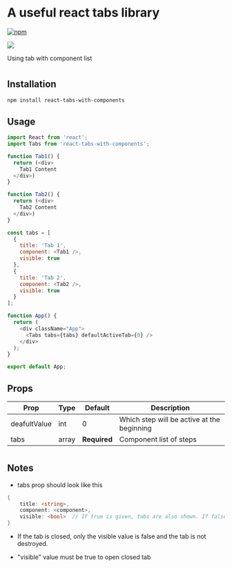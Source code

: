 # A useful react tabs library
[![npm](https://img.shields.io/npm/v/react-tabs-with-components.svg?style=flat-square)](https://www.npmjs.com/package/react-tabs-with-components)

<img src="https://media.giphy.com/media/fr47a97LEaSLHpuDvV/giphy.gif" />

Using tab with component list
#
## Installation

```bash
npm install react-tabs-with-components
```


## Usage

```javascript
import React from 'react';
import Tabs from 'react-tabs-with-components';

function Tab1() {
  return (<div>
    Tab1 Content
  </div>)
}

function Tab2() {
  return (<div>
    Tab2 Content
  </div>)
}

const tabs = [
  {
    title: 'Tab 1',
    component: <Tab1 />,
    visible: true
  },
  {
    title: 'Tab 2',
    component: <Tab2 />,
    visible: true
  }
];

function App() {
  return (
    <div className="App">
      <Tabs tabs={tabs} defaultActiveTab={0} />
    </div>
  );
}

export default App;

```

## Props

| Prop | Type | Default | Description |
|------|------|---------|-------------|
| deafultValue | int | 0 | Which step will be active at the beginning |
| tabs | array | **Required**   | Component list of steps |


#
## Notes
- tabs prop should look like this

```c#
{
    title: <string>,
    component: <component>,
    visible: <bool>  // If true is given, tabs are also shown. If false, the tabs are also hidden.
}
```
- If the tab is closed, only the visible value is false and the tab is not destroyed.

- "visible" value must be true to open closed tab



